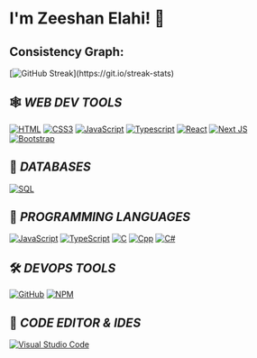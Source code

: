 # I'm Zeeshan Elahi! 👋


## Consistency Graph:

[![GitHub Streak](https://github-readme-streak-stats.herokuapp.com/?user=zeebeecoding&theme=highcontrast&layout=compa")](https://git.io/streak-stats)


## 🕸️ *WEB DEV TOOLS*

[![HTML](https://img.shields.io/badge/HTML5-E34F26?style=for-the-badge&logo=html5&logoColor=white "HTML")](https://github.com/zeebeecoding)
[![CSS3](https://img.shields.io/badge/CSS3-1572B6?style=for-the-badge&logo=css3&logoColor=white "CSS")](https://github.com/zeebeecoding)
[![JavaScript](https://img.shields.io/badge/JavaScript-F7DF1E?style=for-the-badge&logo=javascript&logoColor=black "JavaScript")](https://github.com/zeebeecoding)
[![Typescript](https://img.shields.io/badge/TypeScript-007ACC?style=for-the-badge&logo=typescript&logoColor=white "Typescript")](https://github.com/zeebeecoding)
[![React](https://img.shields.io/badge/React-20232A?style=for-the-badge&logo=react&logoColor=61DAFB "React")](https://github.com/zeebeecoding)
[![Next JS](https://img.shields.io/badge/Next-black?style=for-the-badge&logo=next.js&logoColor=white "Next.js")](https://github.com/zeebeecoding)
[![Bootstrap](https://img.shields.io/badge/Bootstrap-563D7C?style=for-the-badge&logo=bootstrap&logoColor=white "Bootstrap")](https://github.com/zeebeecoding)
<br />


## 📅 *DATABASES*

[![SQL](https://img.shields.io/badge/SQL-4EA94B?style=for-the-badge&logo=mongodb&logoColor=white "SQL")][repo]

## 🎯 *PROGRAMMING LANGUAGES*
[![JavaScript](https://img.shields.io/badge/JavaScript-F7DF1E?style=for-the-badge&logo=javascript&logoColor=black "JavaScript")][repo]
[![TypeScript](https://img.shields.io/badge/TypeScript-007ACC?style=for-the-badge&logo=TypeScript&logoColor=white "TypeScript")][repo]
[![C](https://img.shields.io/badge/C-CC6699?style=for-the-badge&logo=C&logoColor=white "C")][repo]
[![Cpp](https://img.shields.io/badge/CPP-007ACC?style=for-the-badge&logo=Cpp&logoColor=white "Cpp")][repo]
[![C#](https://img.shields.io/badge/CSharp-007ACC?style=for-the-badge&logo=Cpp&logoColor=white "C#")][repo]

## 🛠️ *DEVOPS TOOLS*

[![GitHub](https://img.shields.io/badge/github-%23121011.svg?style=for-the-badge&logo=github&logoColor=white "GitHub")][repo]
[![NPM](https://img.shields.io/badge/NPM-%23000000.svg?style=for-the-badge&logo=npm&logoColor=white "Npm")][repo]




## 📄 *CODE EDITOR & IDES*

[![Visual Studio Code](https://img.shields.io/badge/VS%20Code-0078d7.svg?style=for-the-badge&logo=visual-studio-code&logoColor=white "Visual Studio Code")][repo]




[repo]: https://github.com/zeebeecoding
